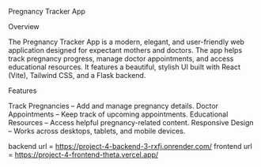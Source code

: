 Pregnancy Tracker App

Overview

The Pregnancy Tracker App is a modern, elegant, and user-friendly web application designed for expectant mothers and doctors.
The app helps track pregnancy progress, manage doctor appointments, and access educational resources. It features a beautiful,
stylish UI built with React (Vite), Tailwind CSS, and a Flask backend.

Features

Track Pregnancies – Add and manage pregnancy details.
Doctor Appointments – Keep track of upcoming appointments.
Educational Resources – Access helpful pregnancy-related content.
Responsive Design – Works across desktops, tablets, and mobile devices.

backend url = https://project-4-backend-3-rxfj.onrender.com/
frontend url = https://project-4-frontend-theta.vercel.app/
